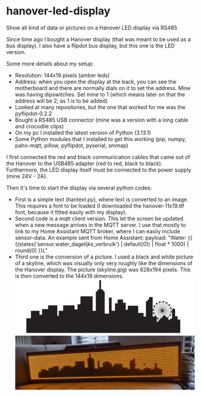 # hanover-led-display
Show all kind of data or pictures on a Hanover LED display via RS485

Since time ago I bought a Hanover display (that was meant to be used as a bus display). I also have a flipdot bus display, but this one is the LED version.

Some more details about my setup:
- Resolution: 144x19 pixels (amber leds)
- Address: when you open the display at the back, you can see the motherboard and there are normally dials on it to set the address. Mine was having dipswitches. Set mine to 1 (which means later on that the address will be 2, as 1 is to be added)
- Looked at many repositories, but the one that worked for me was the pyflipdot-0.2.2
- Bought a RS485 USB connector (mine was a version with a long cable and crocodile clips)
- On my pc I installed the latest version of Python (3.13.1)
- Some Python modules that I installed to get this working (pip, numpy, paho-mqtt, pillow, pyflipdot, pyserial, smmap)

I first connected the red and black communication cables that came out of the Hanover to the USB485 adapter (red to red, black to black). Furthermore, the LED display itself must be connected to the power supply (mine 24V - 2A).

Then it's time to start the display via several python codes:
- First is a simple text (hantext.py), where text is converted to an image. This requires a font to be loaded (I downloaded the hanover-11x19.ttf font, because it fitted easily with my display).
- Second code is a mqtt client version. This let the screen be updated when a new message arrives in the MQTT server. I use that mostly to link to my Home Assistant MQTT broker, where I can easily include sensor-data. An example sent from Home Assistant: payload: "Water: {{ ((states('sensor.water_dagelijks_verbruik') | default(0)) | float * 1000) | round(0) }}L"
- Third one is the conversion of a picture. I used a black and white picture of a skyline, which was visually only very roughly like the dimensions of the Hanover display. The picture (skyline.jpg) was 628x194 pixels. This is then converted to the 144x19 dimensions. 
![Source picture](skyline.jpg)
![After](skylineafter.jpg)
